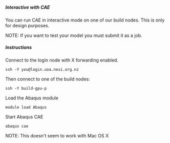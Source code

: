 ##### Interactive with CAE

You can run CAE in interactive mode on one of our build nodes. This is only for design purposes.

NOTE: If you want to test your model you must submit it as a job.

##### Instructions

Connect to the login node with X forwarding enabled.

    ssh -Y you@login.uoa.nesi.org.nz

Then connect to one of the build nodes:

    ssh -Y build-gpu-p

Load the Abaqus module

    module load Abaqus

Start Abaqus CAE

    abaqus cae

NOTE: This doesn't seem to work with Mac OS X

